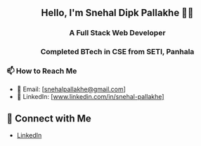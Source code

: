 <h2 align = "center"> Hello, I'm Snehal Dipk Pallakhe 👨‍💻 </h2>
<h3 align="center">A Full Stack Web Developer</h3>
<h3 align="center">Completed BTech in CSE from SETI, Panhala</h3>


### 📫 How to Reach Me
- 📧 Email: [snehalpallakhe@gmail.com]
- 💼 LinkedIn: [www.linkedin.com/in/snehal-pallakhe]
  
## 🔗 Connect with Me

- [LinkedIn](www.linkedin.com/in/snehal-pallakhe)

